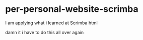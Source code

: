 # per-personal-website-scrimba
I am applying what i learned at Scrimba html

damn it i have to do this all over again 
